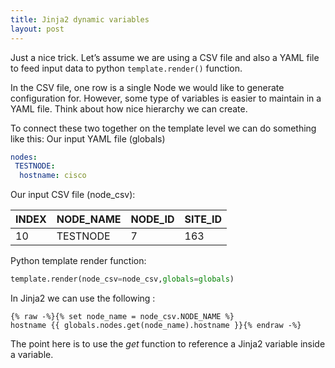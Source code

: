 ```yaml
---
title: Jinja2 dynamic variables
layout: post
---
```

Just a nice trick. Let’s assume we are using a CSV file and also a YAML file to feed input data to python `template.render()` function. 

In the CSV file, one row is a single Node we would like to generate configuration for. However, some type of variables is easier to maintain in a YAML file. Think about how nice hierarchy we can create. 

To connect these two together on the template level we can do something like this:
Our input YAML file (globals)
```yaml
nodes:
 TESTNODE:
  hostname: cisco
```
Our input CSV file (node\_csv):

|INDEX|NODE_NAME|NODE_ID|SITE_ID|
|---|---|---|---|
|10|TESTNODE|7|163|

Python template render function: 
```python
template.render(node_csv=node_csv,globals=globals)
```

In Jinja2 we can use the following :

```jinja
{% raw -%}{% set node_name = node_csv.NODE_NAME %}
hostname {{ globals.nodes.get(node_name).hostname }}{% endraw -%}
```

The point here is to use the _get_ function to reference a Jinja2 variable inside a variable. 